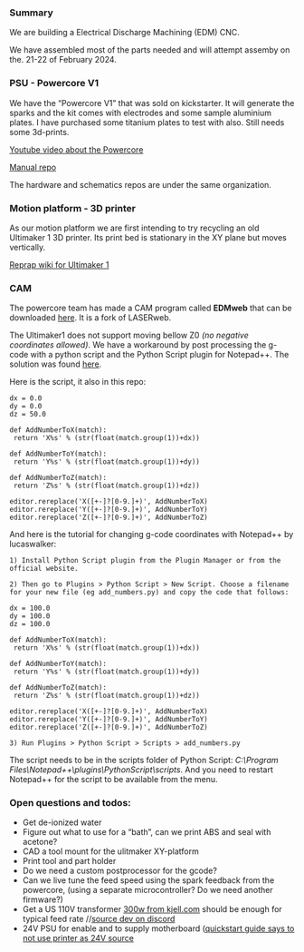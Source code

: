 ### Summary
We are building a Electrical Discharge Machining (EDM) CNC.

We have assembled most of the parts needed and will attempt assemby on the. 21-22 of February 2024.

### PSU - Powercore V1
We have the “Powercore V1” that was sold on kickstarter. It will generate the sparks and the kit comes with electrodes and some sample aluminium plates. I have purchased some titanium plates to test with also. Still needs some 3d-prints.

[Youtube video about the Powercore](https://youtu.be/D6MygL8R9kM?si=-dXRyd_AGkKtzGDO)

[Manual repo](https://github.com/Rack-Robotics/Powercore-V1.0-Manual)

The hardware and schematics repos are under the same organization.

### Motion platform - 3D printer
As our motion platform we are first intending to try recycling an old Ultimaker 1 3D printer. Its print bed is stationary in the XY plane but moves vertically. 

[Reprap wiki for Ultimaker 1](https://reprap.org/wiki/Ultimaker)

### CAM

The powercore team has made a CAM program called **EDMweb** that can be downloaded [here](https://github.com/Rack-Robotics/EDMWeb-Binaries). It is a fork of LASERweb.

The Ultimaker1 does not support moving bellow Z0 *(no negative coordinates allowed)*. We have a workaround by post processing the g-code with a python script and the Python Script plugin for Notepad++. The solution was found [here](https://www.cnczone.com/forums/g-code-programing/411754-cnc-cam-software.html).

Here is the script, it also in this repo:

    dx = 0.0
    dy = 0.0
    dz = 50.0
    
    def AddNumberToX(match):
     return 'X%s' % (str(float(match.group(1))+dx))

    def AddNumberToY(match):
     return 'Y%s' % (str(float(match.group(1))+dy))

    def AddNumberToZ(match):
     return 'Z%s' % (str(float(match.group(1))+dz))
    
    editor.rereplace('X([+-]?[0-9.]+)', AddNumberToX)
    editor.rereplace('Y([+-]?[0-9.]+)', AddNumberToY)
    editor.rereplace('Z([+-]?[0-9.]+)', AddNumberToZ)

And here is the tutorial for changing g-code coordinates with Notepad++ by lucaswalker:

    1) Install Python Script plugin from the Plugin Manager or from the official website.
    
    2) Then go to Plugins > Python Script > New Script. Choose a filename for your new file (eg add_numbers.py) and copy the code that follows:
    
    dx = 100.0
    dy = 100.0
    dz = 100.0
    
    def AddNumberToX(match):
     return 'X%s' % (str(float(match.group(1))+dx))
    
    def AddNumberToY(match):
     return 'Y%s' % (str(float(match.group(1))+dy))

    def AddNumberToZ(match):
     return 'Z%s' % (str(float(match.group(1))+dz))
    
    editor.rereplace('X([+-]?[0-9.]+)', AddNumberToX)
    editor.rereplace('Y([+-]?[0-9.]+)', AddNumberToY)
    editor.rereplace('Z([+-]?[0-9.]+)', AddNumberToZ)
    
    3) Run Plugins > Python Script > Scripts > add_numbers.py

The script needs to be in the scripts folder of Python Script: *C:\Program Files\Notepad++\plugins\PythonScript\scripts*. And you need to restart Notepad++ for the script to be available from the menu.

### Open questions and todos:
* Get de-ionized water
* Figure out what to use for a “bath”, can we print ABS and seal with acetone?
* CAD a tool mount for the ulitmaker XY-platform
* Print tool and part holder
* Do we need a custom postprocessor for the gcode?
* Can we live tune the feed speed using the spark feedback from the powercore, (using a separate microcontroller?  Do we need another firmware?)
* Get a US 110V transformer [300w from kjell.com](https://www.kjell.com/no/produkter/elektro-og-verktoy/stromadaptrer/acac-stromadapter/230-110-v-omformer-p44098) should be enough for typical feed rate //[source dev on discord](https://discord.com/channels/813870433165508688/1136460259809034363/1205999920125841528)
* 24V PSU for enable and to supply motherboard ([quickstart guide says to not use printer as 24V source](https://youtu.be/FpUhpkBXa6Q?si=DlgyjV4E4XxyUong)

